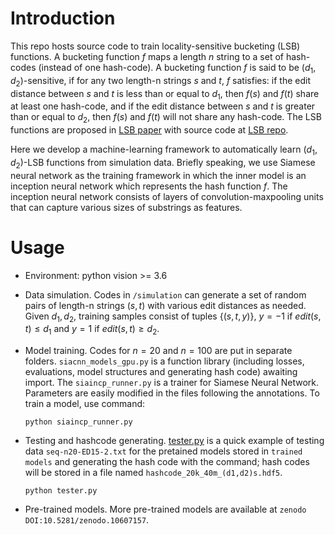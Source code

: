 Introduction
==============

This repo hosts source code to train locality-sensitive bucketing (LSB) functions.
A bucketing function $f$ maps a length $n$ string to a set of hash-codes (instead of one hash-code).
A bucketing function $f$ is said to be $(d_1, d_2)$-sensitive,
if for any two length-n strings $s$ and $t$, $f$ satisfies: if the edit distance between $s$ and $t$ 
is less than or equal to $d_1$, then $f(s)$ and $f(t)$ share at least one hash-code,
and if the edit distance between $s$ and $t$ 
is greater than or equal to $d_2$, then $f(s)$ and $f(t)$ will not share any hash-code.
The LSB functions are proposed in [LSB paper](https://doi.org/10.1186/s13015-023-00234-2)
with source code at [LSB repo](https://github.com/Shao-Group/lsbucketing).

Here we develop a machine-learning framework to automatically learn $(d_1, d_2)$-LSB functions
from simulation data.  Briefly speaking, we use Siamese neural network as the training framework 
in which the inner model is an inception neural network which represents the hash function $f$. 
The inception neural network consists of layers of convolution-maxpooling units
that can capture various sizes of substrings as features.


Usage
==============
- Environment: python vision >= 3.6

- Data simulation.
Codes in `/simulation` can generate a set of random pairs of length-n strings
$(s,t)$  with various edit distances as needed. 
Given $d_1, d_2$, training samples consist of tuples $\{(s,t,y)\}$,
$y = -1$ if $edit(s,t) \le d_1$ and $y = 1$ if $edit(s,t) \ge d_2$.

- Model training. Codes for $n = 20$ and $n=100$ are put in separate folders.
`siacnn_models_gpu.py` is a function library (including losses, evaluations,
model structures and generating hash code) awaiting import. The
`siaincp_runner.py` is a trainer for Siamese Neural Network. Parameters are
easily modified in the files following the annotations. To train a model, 
use command:

    `python siaincp_runner.py`

- Testing and hashcode generating.
[tester.py](https://github.com/Shao-Group/lsb-learn/blob/master/seq_n20/functions/tester.py)
is a quick example of testing data `seq-n20-ED15-2.txt` for the pretained models
stored in `trained models` and generating the hash code with the command;
hash codes will be stored in a file named `hashcode_20k_40m_(d1,d2)s.hdf5`.

    `python tester.py`

- Pre-trained models. More pre-trained models are available at 
`zenodo DOI:10.5281/zenodo.10607157`.
